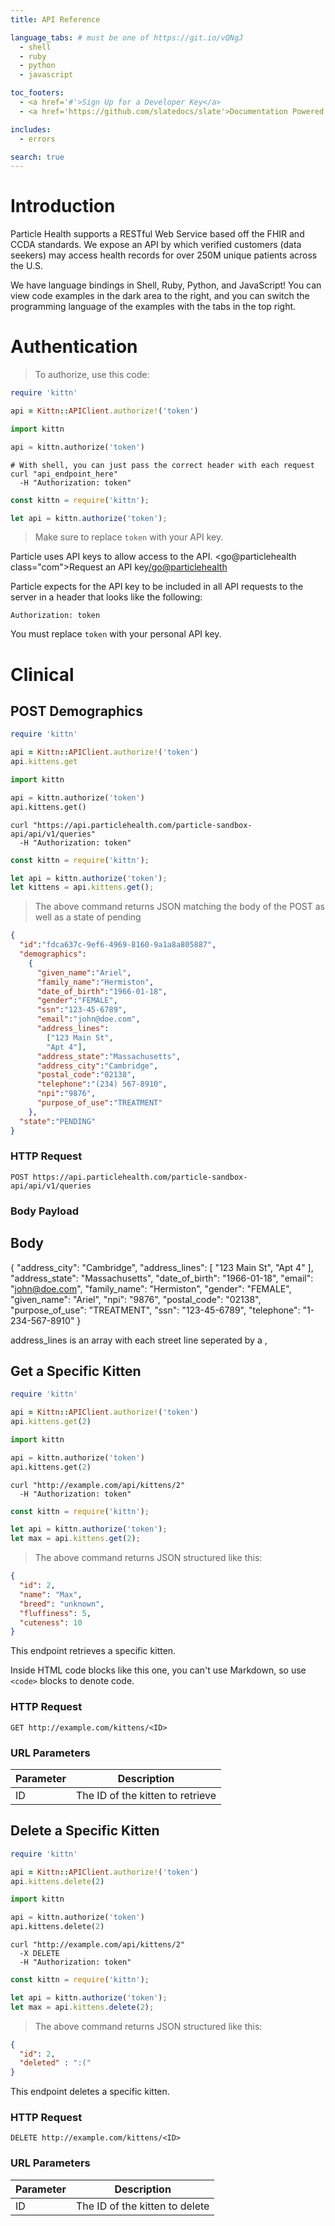 ```yaml
---
title: API Reference

language_tabs: # must be one of https://git.io/vQNgJ
  - shell
  - ruby
  - python
  - javascript

toc_footers:
  - <a href='#'>Sign Up for a Developer Key</a>
  - <a href='https://github.com/slatedocs/slate'>Documentation Powered by Slate</a>

includes:
  - errors

search: true
---
```


# Introduction

Particle Health supports a RESTful Web Service based off the FHIR and CCDA standards. We expose an API by which verified customers (data seekers) may access health records for over 250M unique patients across the U.S. </p>

We have language bindings in Shell, Ruby, Python, and JavaScript! You can view code examples in the dark area to the right, and you can switch the programming language of the examples with the tabs in the top right.


# Authentication

> To authorize, use this code:

```ruby
require 'kittn'

api = Kittn::APIClient.authorize!('token')
```

```python
import kittn

api = kittn.authorize('token')
```

```shell
# With shell, you can just pass the correct header with each request
curl "api_endpoint_here"
  -H "Authorization: token"
```

```javascript
const kittn = require('kittn');

let api = kittn.authorize('token');
```

> Make sure to replace `token` with your API key.

Particle uses API keys to allow access to the API.  <go@particlehealth class="com">Request an API key</go@particlehealth> 

Particle expects for the API key to be included in all API requests to the server in a header that looks like the following:

`Authorization: token`

<aside class="notice">
You must replace <code>token</code> with your personal API key.
</aside>

# Clinical

## POST Demographics

```ruby
require 'kittn'

api = Kittn::APIClient.authorize!('token')
api.kittens.get
```

```python
import kittn

api = kittn.authorize('token')
api.kittens.get()
```

```shell
curl "https://api.particlehealth.com/particle-sandbox-api/api/v1/queries"
  -H "Authorization: token"
```

```javascript
const kittn = require('kittn');

let api = kittn.authorize('token');
let kittens = api.kittens.get();
```

> The above command returns JSON matching the body of the POST as well as a state of pending

```json
{
  "id":"fdca637c-9ef6-4969-8160-9a1a8a805887",
  "demographics":
    {
      "given_name":"Ariel",
      "family_name":"Hermiston",
      "date_of_birth":"1966-01-18",
      "gender":"FEMALE",
      "ssn":"123-45-6789",
      "email":"john@doe.com",
      "address_lines":
        ["123 Main St",
        "Apt 4"],
      "address_state":"Massachusetts",
      "address_city":"Cambridge",
      "postal_code":"02138",
      "telephone":"(234) 567-8910",
      "npi":"9876",
      "purpose_of_use":"TREATMENT"
    },
  "state":"PENDING"
}
``` 

### HTTP Request

`POST https://api.particlehealth.com/particle-sandbox-api/api/v1/queries`

### Body Payload

Body 
--------- 
{
  "address_city": "Cambridge",
  "address_lines": [
    "123 Main St",
    "Apt 4"
  ],
  "address_state": "Massachusetts",
  "date_of_birth": "1966-01-18",
  "email": "john@doe.com",
  "family_name": "Hermiston",
  "gender": "FEMALE",
  "given_name": "Ariel",
  "npi": "9876",
  "postal_code": "02138",
  "purpose_of_use": "TREATMENT",
  "ssn": "123-45-6789",
  "telephone": "1-234-567-8910"
}

<aside class="success">
address_lines is an array with each street line seperated by a ,
</aside>

## Get a Specific Kitten

```ruby
require 'kittn'

api = Kittn::APIClient.authorize!('token')
api.kittens.get(2)
```

```python
import kittn

api = kittn.authorize('token')
api.kittens.get(2)
```

```shell
curl "http://example.com/api/kittens/2"
  -H "Authorization: token"
```

```javascript
const kittn = require('kittn');

let api = kittn.authorize('token');
let max = api.kittens.get(2);
```

> The above command returns JSON structured like this:

```json
{
  "id": 2,
  "name": "Max",
  "breed": "unknown",
  "fluffiness": 5,
  "cuteness": 10
}
```

This endpoint retrieves a specific kitten.

<aside class="warning">Inside HTML code blocks like this one, you can't use Markdown, so use <code>&lt;code&gt;</code> blocks to denote code.</aside>

### HTTP Request

`GET http://example.com/kittens/<ID>`

### URL Parameters

Parameter | Description
--------- | -----------
ID | The ID of the kitten to retrieve

## Delete a Specific Kitten

```ruby
require 'kittn'

api = Kittn::APIClient.authorize!('token')
api.kittens.delete(2)
```

```python
import kittn

api = kittn.authorize('token')
api.kittens.delete(2)
```

```shell
curl "http://example.com/api/kittens/2"
  -X DELETE
  -H "Authorization: token"
```

```javascript
const kittn = require('kittn');

let api = kittn.authorize('token');
let max = api.kittens.delete(2);
```

> The above command returns JSON structured like this:

```json
{
  "id": 2,
  "deleted" : ":("
}
```

This endpoint deletes a specific kitten.

### HTTP Request

`DELETE http://example.com/kittens/<ID>`

### URL Parameters

Parameter | Description
--------- | -----------
ID | The ID of the kitten to delete

